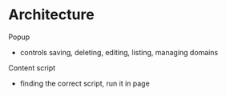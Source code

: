 # Architecture

Popup
- controls saving, deleting, editing, listing, managing domains

Content script
- finding the correct script, run it in page
